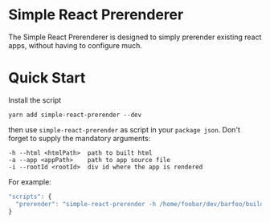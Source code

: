 # Simple React Prerenderer

The Simple React Prerenderer is designed to simply prerender existing react apps, without having to configure much.

# Quick Start

Install the script

```
yarn add simple-react-prerender --dev
```

then use `simple-react-prerender` as script in your `package json`.
Don't forget to supply the mandatory arguments:

```
-h --html <htmlPath>  path to built html
-a --app <appPath>    path to app source file
-i --rootId <rootId>  div id where the app is rendered
```

For example:

```js
"scripts": {
  "prerender": "simple-react-prerender -h /home/foobar/dev/barfoo/build/index.html -a /home/foobar/dev/barfoo/src/App/index.js -i root"
}
```